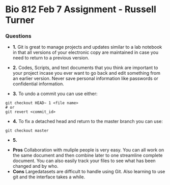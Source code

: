 # Bio 812 Feb 7 Assignment - Russell Turner

### Questions

  * **1.** Git is great to manage projects and updates similar to a lab notebook in that all versions of your electronic copy are maintained in case you need to return to a previous version.
  
  * **2.** Codes, Scripts, and text documents that you think are important to your project incase you ever want to go back and edit something from an earlier version. Never save personal information like passwords or confidential information.
  
  * **3.** To undo a commit you can use either:
  ```{r}
git checkout HEAD~ 1 <file name>
  # or
git revert <commit_id>
 ```

  * **4.** To fix a detached head and return to the master branch you can use:
  ```{r}
  git checkout master
  ```
  
  * **5.** 
   + **Pros** Collaboration with muliple people is very easy. You can all work on the same document and then combine later to one streamline complete document. You can also easily track your files to see what has been changed and by who. 
   + **Cons** Largedatasets are difficult to handle using Git. Also learning to use git and the interface takes a while.
